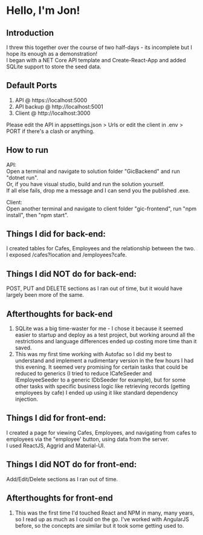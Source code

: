# Hello, I'm Jon!


## Introduction
I threw this together over the course of two half-days - its incomplete but I hope its enough as a demonstration! <br />
I began with a NET Core API template and Create-React-App and added SQLite support to store the seed data.

## Default Ports
1. API @ https://localhost:5000
2. API backup @ http://localhost:5001
3. Client @ http://localhost:3000

Please edit the API in appsettings.json > Urls or edit the client in .env > PORT if there's a clash or anything.

## How to run
API: <br />
Open a terminal and navigate to solution folder "GicBackend" and run "dotnet run". <br />
Or, if you have visual studio, build and run the solution yourself. <br />
If all else fails, drop me a message and I can send you the published .exe. <br />

Client: <br />
Open another terminal and navigate to client folder "gic-frontend", run "npm install", then "npm start". <br />


## Things I did for back-end:
I created tables for Cafes, Employees and the relationship between the two. <br />
I exposed /cafes?location and /employees?cafe.

## Things I did NOT do for back-end:
POST, PUT and DELETE sections as I ran out of time, but it would have largely been more of the same. <br />

## Afterthoughts for back-end
1. SQLite was a big time-waster for me - I chose it because it seemed easier to startup and deploy as a test project, but working around all the restrictions and language differences ended up costing more time than it saved.  <br />
2. This was my first time working with Autofac so I did my best to understand and implement a rudimentary version in the few hours I had this evening. It seemed very promising for certain tasks that could be reduced to generics (I tried to reduce ICafeSeeder and IEmployeeSeeder to a generic IDbSeeder for example), but for some other tasks with specific business logic like retrieving records (getting employees by cafe) I ended up using it like standard dependency injection.

## Things I did for front-end:
I created a page for viewing Cafes, Employees, and navigating from cafes to employees via the "employee' button, using data from the server. <br />
I used ReactJS, Aggrid and Material-UI. <br />

## Things I did NOT do for front-end:
Add/Edit/Delete sections as I ran out of time. <br />

## Afterthoughts for front-end
1. This was the first time I'd touched React and NPM in many, many years, so I read up as much as I could on the go. I've worked with AngularJS before, so the concepts are similar but it took some getting used to.

